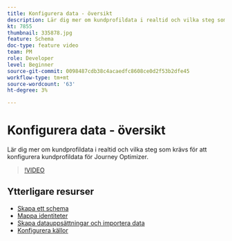 ```yaml
---
title: Konfigurera data - översikt
description: Lär dig mer om kundprofildata i realtid och vilka steg som krävs för att konfigurera kundprofildata för Journey Optimizer.
kt: 7855
thumbnail: 335878.jpg
feature: Schema
doc-type: feature video
team: PM
role: Developer
level: Beginner
source-git-commit: 0098487cdb38c4acaedfc8608ce0d2f53b2dfe45
workflow-type: tm+mt
source-wordcount: '63'
ht-degree: 3%

---
```



# Konfigurera data - översikt

Lär dig mer om kundprofildata i realtid och vilka steg som krävs för att konfigurera kundprofildata för Journey Optimizer.

>[!VIDEO](https://video.tv.adobe.com/v/335878?quality=12)

## Ytterligare resurser

* [Skapa ett schema](/help/set-up-data/create-schema.md)
* [Mappa identiteter](/help/set-up-data/map-identities.md)
* [Skapa datauppsättningar och importera data](/help/set-up-data/create-datasets-and-ingest-data.md)
* [Konfigurera källor](/help/set-up-data/configure-sources.md)
